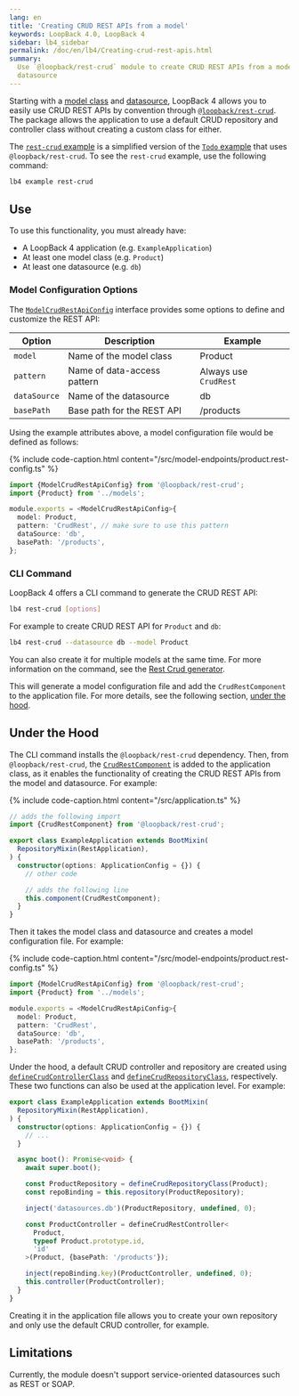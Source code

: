 ```yaml
---
lang: en
title: 'Creating CRUD REST APIs from a model'
keywords: LoopBack 4.0, LoopBack 4
sidebar: lb4_sidebar
permalink: /doc/en/lb4/Creating-crud-rest-apis.html
summary:
  Use `@loopback/rest-crud` module to create CRUD REST APIs from a model and a
  datasource
---
```


Starting with a [model class](Model.md) and [datasource](DataSources.md),
LoopBack 4 allows you to easily use CRUD REST APIs by convention through
[`@loopback/rest-crud`](https://github.com/strongloop/loopback-next/tree/master/packages/rest-crud).
The package allows the application to use a default CRUD repository and
controller class without creating a custom class for either.

The
[`rest-crud` example](https://github.com/strongloop/loopback-next/tree/master/examples/rest-crud)
is a simplified version of the
[`Todo` example](https://github.com/strongloop/loopback-next/tree/master/examples/todo)
that uses `@loopback/rest-crud`. To see the `rest-crud` example, use the
following command:

```sh
lb4 example rest-crud
```

## Use

To use this functionality, you must already have:

- A LoopBack 4 application (e.g. `ExampleApplication`)
- At least one model class (e.g. `Product`)
- At least one datasource (e.g. `db`)

### Model Configuration Options

The
[`ModelCrudRestApiConfig`](https://loopback.io/doc/en/lb4/apidocs.rest-crud.modelcrudrestapiconfig.html)
interface provides some options to define and customize the REST API:

<table>
  <thead>
  <tr>
    <th>Option</th>
    <th>Description</th>
    <th>Example</th>
  </tr>
  </thead>

  <tbody>
  <tr>
    <td><code>model</code></td>
    <td>Name of the model class</td>
    <td>Product</td>
  </tr>
  <tr>
    <td><code>pattern</code></td>
    <td>Name of data-access pattern</td>
    <td>Always use <code>CrudRest</code></td>
  </tr>
  <tr>
    <td><code>dataSource</code></td>
    <td>Name of the datasource</td>
    <td>db</td>
  </tr>
  <tr>
    <td><code>basePath</code></td>
    <td>Base path for the REST API</td>
    <td>/products</td>
  </tr>
  </tbody>
</table>

Using the example attributes above, a model configuration file would be defined
as follows:

{% include code-caption.html content="/src/model-endpoints/product.rest-config.ts" %}

```ts
import {ModelCrudRestApiConfig} from '@loopback/rest-crud';
import {Product} from '../models';

module.exports = <ModelCrudRestApiConfig>{
  model: Product,
  pattern: 'CrudRest', // make sure to use this pattern
  dataSource: 'db',
  basePath: '/products',
};
```

### CLI Command

LoopBack 4 offers a CLI command to generate the CRUD REST API:

```sh
lb4 rest-crud [options]
```

For example to create CRUD REST API for `Product` and `db`:

```sh
lb4 rest-crud --datasource db --model Product
```

You can also create it for multiple models at the same time. For more
information on the command, see the
[Rest Crud generator](Rest-Crud-generator.md).

This will generate a model configuration file and add the `CrudRestComponent` to
the application file. For more details, see the following section,
[under the hood](##Under-the-hood).

## Under the Hood

The CLI command installs the `@loopback/rest-crud` dependency. Then, from
`@loopback/rest-crud`, the
[`CrudRestComponent`](https://loopback.io/doc/en/lb4/apidocs.rest-crud.crudrestcomponent.html)
is added to the application class, as it enables the functionality of creating
the CRUD REST APIs from the model and datasource. For example:

{% include code-caption.html content="/src/application.ts" %}

```ts
// adds the following import
import {CrudRestComponent} from '@loopback/rest-crud';

export class ExampleApplication extends BootMixin(
  RepositoryMixin(RestApplication),
) {
  constructor(options: ApplicationConfig = {}) {
    // other code

    // adds the following line
    this.component(CrudRestComponent);
  }
}
```

Then it takes the model class and datasource and creates a model configuration
file. For example:

{% include code-caption.html content="/src/model-endpoints/product.rest-config.ts" %}

```ts
import {ModelCrudRestApiConfig} from '@loopback/rest-crud';
import {Product} from '../models';

module.exports = <ModelCrudRestApiConfig>{
  model: Product,
  pattern: 'CrudRest',
  dataSource: 'db',
  basePath: '/products',
};
```

Under the hood, a default CRUD controller and repository are created using
[`defineCrudControllerClass`](https://loopback.io/doc/en/lb4/apidocs.rest-crud.definecrudrestcontroller.html)
and
[`defineCrudRepositoryClass`](https://loopback.io/doc/en/lb4/apidocs.rest-crud.definecrudrepositoryclass.html),
respectively. These two functions can also be used at the application level. For
example:

```ts
export class ExampleApplication extends BootMixin(
  RepositoryMixin(RestApplication),
) {
  constructor(options: ApplicationConfig = {}) {
    // ...
  }

  async boot(): Promise<void> {
    await super.boot();

    const ProductRepository = defineCrudRepositoryClass(Product);
    const repoBinding = this.repository(ProductRepository);

    inject('datasources.db')(ProductRepository, undefined, 0);

    const ProductController = defineCrudRestController<
      Product,
      typeof Product.prototype.id,
      'id'
    >(Product, {basePath: '/products'});

    inject(repoBinding.key)(ProductController, undefined, 0);
    this.controller(ProductController);
  }
}
```

Creating it in the application file allows you to create your own repository and
only use the default CRUD controller, for example.

## Limitations

Currently, the module doesn't support service-oriented datasources such as REST
or SOAP.

